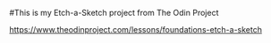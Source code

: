 #This is my Etch-a-Sketch project from The Odin Project

https://www.theodinproject.com/lessons/foundations-etch-a-sketch
